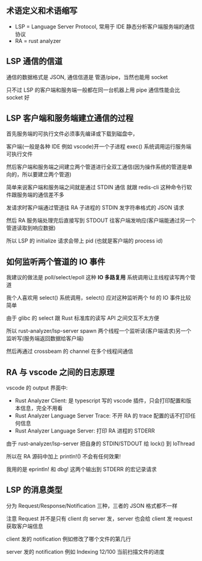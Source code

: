 ## 术语定义和术语缩写

- LSP = Language Server Protocol, 常用于 IDE 静态分析客户端服务端的通信协议
- RA = rust analyzer

## LSP 通信的信道

通信的数据格式是 JSON, 通信信道是 管道/pipe，当然也能用 socket

只不过 LSP 的客户端和服务端一般都在同一台机器上用 pipe 通信性能会比 socket 好

## LSP 客户端和服务端建立通信的过程

首先服务端的可执行文件必须事先编译或下载到磁盘中，

客户端(一般是各种 IDE 例如 vscode)开一个子进程 exec() 系统调用运行服务端可执行文件

然后客户端和服务端之间建立两个管道进行全双工通信(因为操作系统的管道是单向的，所以要建立两个管道)

简单来说客户端和服务端之间就是通过 STDIN 通信 就跟 redis-cli 这种命令行软件跟服务端的通信差不多

发请求时客户端通过管道往 RA 子进程的 STDIN 发字符串格式的 JSON 请求

然后 RA 服务端处理完后直接写到 STDOUT 往客户端发响应(客户端能通过另一个管道读取到响应数据)

所以 LSP 的 initialize 请求会带上 pid (也就是客户端的 process id)

## 如何监听两个管道的 IO 事件

我建议的做法是 poll/select/epoll 这种 **IO 多路复用** 系统调用让主线程读写两个管道

我个人喜欢用 select() 系统调用，select() 应对这种监听两个 fd 的 IO 事件比较简单

由于 glibc 的 select 跟 Rust 标准库的读写 API 之间交互不太方便

所以 rust-analyzer/lsp-server spawn 两个线程一个监听读(客户端请求)另一个监听写(服务端返回数据给客户端)

然后再通过 crossbeam 的 channel 在多个线程间通信

## RA 与 vscode 之间的日志原理

vscode 的 output 界面中:
- Rust Analyzer Client: 是 typescript 写的 vscode 插件，只会打印配置和版本信息，完全不用看
- Rust Analyzer Language Server Trace: 不开 RA 的 trace 配置的话不打印任何信息
- Rust Analyzer Language Server: 打印 RA 进程的 STDERR

由于 rust-analyzer/lsp-server 把自身的 STDIN/STDOUT 给 lock() 到 IoThread

所以在 RA 源码中加上 println!() 不会有任何效果!

我用的是 eprintln! 和 dbg! 这两个输出到 STDERR 的宏记录请求

## LSP 的消息类型

分为 Request/Response/Notification 三种，三者的 JSON 格式都不一样

注意 Request 并不是只有 client 向 server 发，server 也会给 client 发 request 获取客户端信息

client 发的 notification 例如修改了哪个文件的第几行

server 发的 notification 例如 Indexing 12/100 当前扫描文件的进度


